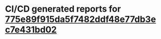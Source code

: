 # CI/CD generated reports for [775e89f915da5f7482ddf48e77db3ec7e431bd02](https://github.com/hydephp/develop/commit/775e89f915da5f7482ddf48e77db3ec7e431bd02)
